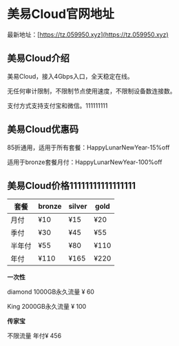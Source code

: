 # 美易Cloud官网地址

最新地址：[https://tz.059950.xyz](https://tz.059950.xyz)

## 美易Cloud介绍

美易Cloud，接入4Gbps入口，全天稳定在线。

无任何审计限制，不限制节点使用速度，不限制设备数连接数。

支付方式支持支付宝和微信。111111111

## 美易Cloud优惠码

85折通用，适用于所有套餐：HappyLunarNewYear-15%off

适用于bronze套餐月付：HappyLunarNewYear-100%off

## 美易Cloud价格11111111111111111

|套餐|bronze|silver|gold|
|----|----|----|----|
|月付|¥10|¥15|¥20|
|季付|¥30|¥45|¥55|
|半年付|¥55|¥80|¥110|
|年付|¥110|¥165|¥220|

**一次性**

diamond 1000GB永久流量 ¥ 60

King 2000GB永久流量 ¥ 100

**传家宝**

不限流量 年付¥ 456


